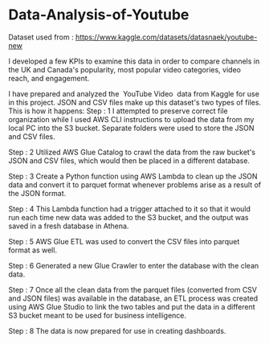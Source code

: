 # Data-Analysis-of-Youtube

Dataset used from : https://www.kaggle.com/datasets/datasnaek/youtube-new

I developed a few KPIs to examine this data in order to compare channels in the UK and Canada's popularity, most popular video categories, video reach, and engagement.

I have prepared and analyzed the  YouTube Video  data from Kaggle for use in this project.
JSON and CSV files make up this dataset's two types of files. This is how it happens:
Step : 1	I attempted to preserve correct file organization while I used AWS CLI instructions to upload the data from my local PC into the S3 bucket. Separate folders were used to store the JSON and CSV files.

Step : 2	Utilized AWS Glue Catalog to crawl the data from the raw bucket's JSON and CSV files, which would then be placed in a different database.

Step : 3	Create a Python function using AWS Lambda to clean up the JSON data and convert it to parquet format whenever problems arise as a result of the JSON format.

Step : 4	This Lambda function had a trigger attached to it so that it would run each time new data was added to the S3 bucket, and the output was saved in a fresh database in Athena.

Step : 5	AWS Glue ETL was used to convert the CSV files into parquet format as well.

Step : 6	Generated a new Glue Crawler to enter the database with the clean data.

Step : 7	Once all the clean data from the parquet files (converted from CSV and JSON files) was available in the database, an ETL process was created using AWS Glue Studio to link the two tables and put the data in a different S3 bucket meant to be used for business intelligence.

Step : 8	The data is now prepared for use in creating dashboards.
